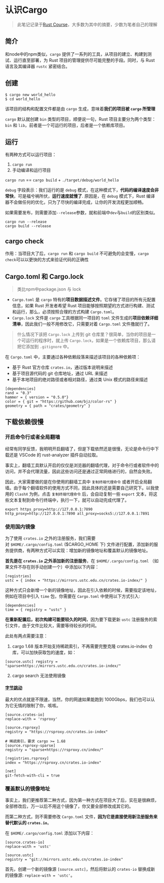# 认识Cargo

> 此笔记记录于[Rust Course](https://course.rs/)，大多数为其中的摘要，少数为笔者自己的理解
## 简介

和node中的npm类似，`cargo` 提供了一系列的工具，从项目的建立、构建到测试、运行直至部署，为 Rust 项目的管理提供尽可能完整的手段。同时，与 Rust 语言及其编译器 `rustc` 紧密结合。

## 创建

```shell
$ cargo new world_hello
$ cd world_hello
```

该项目的结构和配置文件都是由 `cargo` 生成，意味着**我们的项目被 `cargo` 所管理**

`cargo` 默认就创建 `bin` 类型的项目，顺便说一句，Rust 项目主要分为两个类型：`bin` 和 `lib`，前者是一个可运行的项目，后者是一个依赖库项目。

## 运行

有两种方式可以运行项目：

1. `cargo run`
2. 手动编译和运行项目

`cargo run` == `cargo build` + `./target/debug/world_hello`

`debug` 字段表示：我们运行的是 `debug` 模式，在这种模式下，**代码的编译速度会非常快**，可是福兮祸所伏，**运行速度就慢了**. 原因是，在 `debug` 模式下，Rust 编译器不会做任何的优化，只为了尽快的编译完成，让你的开发流程更加顺畅。

如果需要发布，则需要添加`--release`参数，就和前端中`dev`与`build`的区别类似。

```shell
cargo run --release
cargo build --release
```

## cargo check

作用：当项目大了后，`cargo run` 和 `cargo build` 不可避免的会变慢，`cargo check`可以以更快的方式来验证代码的正确性

## Cargo.toml 和 Cargo.lock

> 类比npm中package.json 与 lock

- `Cargo.toml` 是 `cargo` 特有的**项目数据描述文件**。它存储了项目的所有元配置信息，如果 Rust 开发者希望 Rust 项目能够按照期望的方式进行构建、测试和运行，那么，必须按照合理的方式构建 `Cargo.toml`。
- `Cargo.lock` 文件是 `cargo` 工具根据同一项目的 `toml` 文件生成的**项目依赖详细清单**，因此我们一般不用修改它，只需要对着 `Cargo.toml` 文件撸就行了。

> 什么情况下该把 `Cargo.lock` 上传到 git 仓库里？很简单，当你的项目是一个可运行的程序时，就上传 `Cargo.lock`，如果是一个依赖库项目，那么请把它添加到 `.gitignore` 中。


在 `Cargo.toml` 中，主要通过各种依赖段落来描述该项目的各种依赖项：

- 基于 Rust 官方仓库 `crates.io`，通过版本说明来描述
- 基于项目源代码的 git 仓库地址，通过 URL 来描述
- 基于本地项目的绝对路径或者相对路径，通过类 Unix 模式的路径来描述

```
[dependencies]
rand = "0.3"
hammer = { version = "0.5.0"}
color = { git = "https://github.com/bjz/color-rs" }
geometry = { path = "crates/geometry" }
```

## 下载依赖很慢

### 开启命令行或者全局翻墙

经常有同学反馈，我明明开启翻墙了，但是下载依然还是很慢，无论是命令行中下载还是 VSCode 的 rust-analyzer 插件自动拉取。

事实上，翻墙工具默认开启的仅仅是浏览器的翻墙代理，对于命令行或者软件中的访问，并不会代理流量，因此这些访问还是通过正常网络进行的，自然会失败。

因此，大家需要做的是在你使用的翻墙工具中 `复制终端代理命令` 或者开启全局翻墙。由于每个翻墙软件的使用方式不同，因此具体的还是需要自己研究下。以我使用的 `ClashX` 为例，点击 `复制终端代理命令` 后，会自动复制一些 `export` 文本，将这些文本复制到命令行终端中，执行一下，就可以自动完成代理了。

```shell
export https_proxy=http://127.0.0.1:7890 http_proxy=http://127.0.0.1:7890 all_proxy=socks5://127.0.0.1:7891
```
### 使用国内镜像

为了使用 `crates.io` 之外的注册服务，我们需要对 `$HOME/.cargo/config.toml` ($CARGO_HOME 下) 文件进行配置，添加新的服务提供商，有两种方式可以实现：增加新的镜像地址和覆盖默认的镜像地址。

**首先是在 `crates.io` 之外添加新的注册服务**，在 `$HOME/.cargo/config.toml` （如果文件不存在则手动创建一个）中添加以下内容：

```
[registries]
ustc = { index = "https://mirrors.ustc.edu.cn/crates.io-index/" }
```

这种方式只会新增一个新的镜像地址，因此在引入依赖的时候，需要指定该地址，例如在项目中引入 `time` 包，你需要在 `Cargo.toml` 中使用以下方式引入:

```
[dependencies]
time = { registry = "ustc" }
```

**在重新配置后，初次构建可能要较久的时间**，因为要下载更新 `ustc` 注册服务的索引文件，由于文件比较大，需要等待较长的时间。

此处有两点需要注意：

1. cargo 1.68 版本开始支持稀疏索引，不再需要完整克隆 crates.io-index 仓库，可以加快获取包的速度，如：

`[source.ustc] registry = "sparse+https://mirrors.ustc.edu.cn/crates.io-index/"`

2. cargo search 无法使用镜像

#### [字节跳动](https://course.rs/first-try/slowly-downloading.html#%E5%AD%97%E8%8A%82%E8%B7%B3%E5%8A%A8)

最大的优点就是不限速，当然，你的网速如果能跑到 1000Gbps，我们也可以认为它无情的限制了你，咳咳。

```
[source.crates-io]
replace-with = 'rsproxy'

[source.rsproxy]
registry = "https://rsproxy.cn/crates.io-index"

# 稀疏索引，要求 cargo >= 1.68
[source.rsproxy-sparse]
registry = "sparse+https://rsproxy.cn/index/"

[registries.rsproxy]
index = "https://rsproxy.cn/crates.io-index"

[net]
git-fetch-with-cli = true

```

### 覆盖默认的镜像地址

事实上，我们更推荐第二种方式，因为第一种方式在项目大了后，实在是很麻烦，全部修改后，万一以后不用这个镜像了，你又要全部修改成其它的。

而第二种方式，则不需要修改 `Cargo.toml` 文件，**因为它是直接使用新注册服务来替代默认的 `crates.io`**。

在 `$HOME/.cargo/config.toml` 添加以下内容：

```
[source.crates-io]
replace-with = 'ustc'

[source.ustc]
registry = "git://mirrors.ustc.edu.cn/crates.io-index"

```

首先，创建一个新的镜像源 `[source.ustc]`，然后将默认的 `crates-io` 替换成新的镜像源: `replace-with = 'ustc'`。
